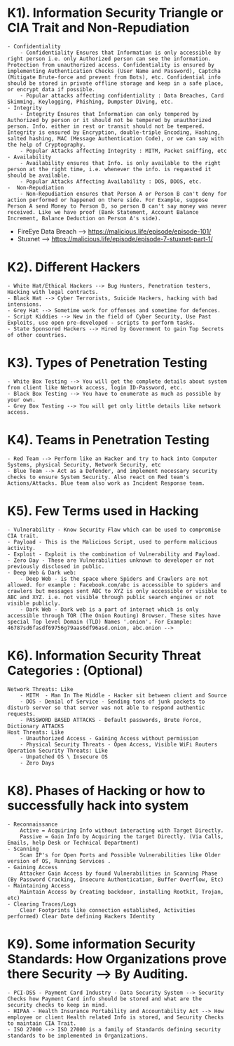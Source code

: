  # K1). Information Security Triangle or CIA Trait and Non-Repudiation
	- Confidentiality
		- Confidentiality Ensures that Information is only accessible by right person i.e. only Authorized person can see the information. Protection from unauthorized access. Confidentiality is ensured by implementing Authentication Checks (User Name and Password), Captcha (Mitigate Brute-force and prevent from Bots), etc. Confidential info should be stored in private offline storage and keep in a safe place, or encrypt data if possible.
		- Popular attacks affecting confidentiality : Data Breaches, Card Skimming, Keylogging, Phishing, Dumpster Diving, etc.
	- Integrity
		- Integrity Ensures that Information can only tempered by Authorized by person or it should not be tempered by unauthorized person. Info. either in rest or transit should not be tempered. Integrity is ensured by Encryption, double-triple Encoding, Hashing, salted hashing, MAC (Message Authentication Code), or we can say with the help of Cryptography.
		- Popular Attacks affecting Integrity : MITM, Packet sniffing, etc
	- Availability
		- Availability ensures that Info. is only available to the right person at the right time, i.e. whenever the info. is requested it should be available.
		- Popular Attacks Affecting Availability : DOS, DDOS, etc.
	-  Non-Repudiation
		- Non-Repudiation ensures that Person A or Person B can't deny for action performed or happened on there side. For Example, suppose Person A send Money to Person B, so person B can't say money was never received. Like we have proof (Bank Statement, Account Balance Increment, Balance Deduction on Person A's side).
	
 - FireEye Data Breach --> https://malicious.life/episode/episode-101/
 - Stuxnet --> https://malicious.life/episode/episode-7-stuxnet-part-1/

# K2). Different Hackers
	- White Hat/Ethical Hackers --> Bug Hunters, Penetration testers, Hacking with legal contracts.
	- Black Hat --> Cyber Terrorists, Suicide Hackers, hacking with bad intensions.
	- Grey Hat --> Sometime work for offenses and sometime for defences.
	- Script Kiddies --> New in the field of Cyber Security, Use Past Exploits, use open pre-developed - scripts to perform tasks.
	- State Sponsored Hackers --> Hired by Government to gain Top Secrets of other countries.

# K3). Types of Penetration Testing
	- White Box Testing --> You will get the complete details about system from client like Network access, login ID-Password, etc.
	- Black Box Testing --> You have to enumerate as much as possible by your own.
	- Grey Box Testing --> You will get only little details like network access.

# K4). Teams in Penetration Testing
	- Red Team --> Perform like an Hacker and try to hack into Computer Systems, physical Security, Network Security, etc
	- Blue Team --> Act as a Defender, and implement necessary security checks to ensure System Security. Also react on Red team's Actions/Attacks. Blue team also work as Incident Response team.

# K5). Few Terms used in Hacking
	- Vulnerability - Know Security Flaw which can be used to compromise CIA trait.
	- Payload - This is the Malicious Script, used to perform malicious activity.
	- Exploit - Exploit is the combination of Vulnerability and Payload.
	- Zero Day - These are Vulnerabilities unknown to developer or not previously disclosed in public.
	- Deep Web & Dark web:
		- Deep Web - is the space where Spiders and Crawlers are not allowed. for example : Facebook.com/abc is accessible to spiders and crawlers but messages sent ABC to XYZ is only accessible or visible to ABC and XYZ. i.e. not visible through public search engines or not visible publicly.
		- Dark Web - Dark web is a part of internet which is only accessible through TOR (The Onion Routing) Browser. These sites have special Top level Domain (TLD) Names '.onion'. For Example: 46787sd6fasdf69756g79aas6df96asd.onion, abc.onion -->

# K6). Information Security Threat Categories : (Optional)
	Network Threats: Like
		- MITM  - Man In The Middle - Hacker sit between client and Source
		- DOS - Denial of Service - Sending tons of junk packets to disturb server so that server was not able to respond authentic requests.
		- PASSWORD BASED ATTACKS - Default passwords, Brute Force, Dictionary ATTACKS
	Host Threats: Like
		- Unauthorized Access - Gaining Access without permission
		- Physical Security Threats - Open Access, Visible WiFi Routers
	Operation Security Threats: Like
		- Unpatched OS \ Insecure OS
		- Zero Days

# K8). Phases of Hacking or how to successfully hack into system
	- Reconnaissance
		Active = Acquiring Info without interacting with Target Directly.
		Passive = Gain Info by Acquiring the target Directly. (Via Calls, Emails, help Desk or Technical Department)
	- Scanning
		Scan IP's for Open Ports and Possible Vulnerabilities like Older version of OS, Running Services .
	- Gaining Access
		Attacker Gain Access by found Vulnerabilities in Scanning Phase (By Password Cracking, Insecure Authentication, Buffer Overflow, Etc)
	- Maintaining Access
		Maintain Access by Creating backdoor, installing Rootkit, Trojan, etc)
	- Clearing Traces/Logs
		Clear Footprints like connection established, Activities performed) Clear Date defining Hackers Identity

# K9). Some  information Security Standards: How Organizations prove there Security --> By Auditing.
	- PCI-DSS - Payment Card Industry - Data Security System --> Security Checks how Payment Card info should be stored and what are the security checks to keep in mind.
	- HIPAA - Health Insurance Portability and Accountability Act --> How employee or client Health related Info is stored, and Security Checks to maintain CIA Trait.
	- ISO 27000 --> ISO 27000 is a family of Standards defining security standards to be implemented in Organizations.

